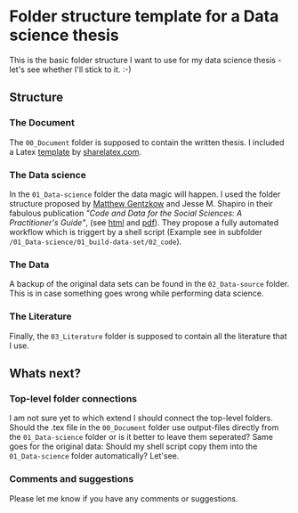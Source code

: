 # Folder structure template for a Data science thesis

This is the basic folder structure I want to use for my data science thesis - let's see whether I'll stick to it. :-)

## Structure

### The Document
The `00_Document` folder is supposed to contain the written thesis. I included a Latex [template](https://www.sharelatex.com/project/51fa85c3db89c3c351085071) by [sharelatex.com](https://www.sharelatex.com).

### The Data science
In the `01_Data-science` folder the data magic will happen. I used the folder structure proposed by [Matthew Gentzkow](https://people.stanford.edu/gentzkow) and Jesse M. Shapiro in their fabulous publication *"Code and Data for the Social Sciences: A Practitioner's Guide"*, (see [html](http://web.stanford.edu/~gentzkow/research/CodeAndData.xhtml) and [pdf](http://web.stanford.edu/~gentzkow/research/CodeAndData.pdf)). They propose a fully automated workflow which is triggert by a shell script (Example see in subfolder `/01_Data-science/01_build-data-set/02_code`).

### The Data
A backup of the original data sets can be found in the `02_Data-source` folder. This is in case something goes wrong while performing data science.

### The Literature
Finally, the `03_Literature` folder is supposed to contain all the literature that I use.

## Whats next?

### Top-level folder connections

I am not sure yet to which extend I should connect the top-level folders. Should the .tex file in the `00_Document` folder use output-files directly from the `01_Data-science` folder or is it better to leave them seperated? Same goes for the original data: Should my shell script copy them into the `01_Data-science` folder automatically? Let'see.

### Comments and suggestions
Please let me know if you have any comments or suggestions.